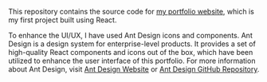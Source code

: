 This repository contains the source code for [my portfolio website](https://shakiba.dev/), which is my first project built using React.

To enhance the UI/UX, I have used Ant Design icons and components. Ant Design is a design system for enterprise-level products. It provides a set of high-quality React components and icons out of the box, which have been utilized to enhance the user interface of this portfolio. For more information about Ant Design, visit [Ant Design Website](https://ant.design/) or [Ant Design GitHub Repository](https://github.com/ant-design/ant-design).
